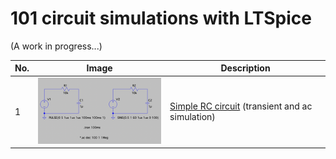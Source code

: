 # 101 circuit simulations with LTSpice

(A work in progress...)

| No. | Image | Description |
|---|---|---|
| 1 | ![simple_rc](./simple_rc.png) | [Simple RC circuit][1] (transient and ac simulation)|
 

 [1]: https://github.com/mkvenkit/ltspice101/tree/main/simple_rc
